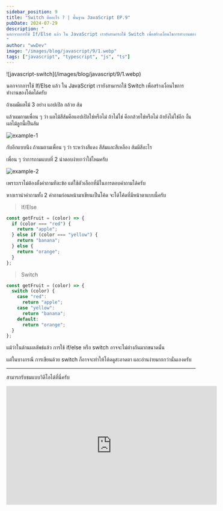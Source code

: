 ```yaml
---
sidebar_position: 9
title: "Switch คืออะไร ? | พื้นฐาน JavaScript EP.9"
pubDate: 2024-07-29
description: "
นอกจากการใช้ If/Else แล้ว ใน JavaScript เรายังสามารถใช้ Switch เพื่อสร้างเงื่อนไขการทำงานของโค้ดได้ครับ
"
author: "wwDev"
image: "/images/blog/javascript/9/1.webp"
tags: ["javascript", "typescript", "js", "ts"]
---
```


<div class="coverWrapper">
![javascript-switch](/images/blog/javascript/9/1.webp)
</div>

นอกจากการใช้ If/Else แล้ว ใน JavaScript เรายังสามารถใช้ Switch เพื่อสร้างเงื่อนไขการทำงานของโค้ดได้ครับ

ถ้าผมมีผลไม้ 3 อย่าง แอปเปิล กล้วย ส้ม

แล้วผมถามเพื่อน ๆ ว่า ผลไม้สีส้มคือแอปเปิลใช่หรือไม่ ถ้าไม่ใช่ คือกล้วยใช่หรือไม่ ถ้ายังไม่ใช่อีก งั้นผลไม้ลูกนี้เป็นส้ม

![example-1](/images/blog/javascript/9/2.webp)

กับอีกแบบนึง ถ้าผมถามเพื่อน ๆ ว่า ระหว่างสีแดง สีส้มและสีเหลือง ส้มมีสีอะไร

เพื่อน ๆ ว่าการถามแบบที่ 2 น่าตอบง่ายกว่าใช่ไหมครับ

![example-2](/images/blog/javascript/9/3.webp)

เพราะเราไม่ต้องตั้งคำถามทีละข้อ แต่ใช้ตัวเลือกที่มีในการตอบคำถามได้ครับ

หากเรานำคำถามทั้ง 2 คำถามก่อนหน้ามาเขียนเป็นโค้ด จะได้โค้ดที่มีหน้าตาแบบนี้ครับ

> If/Else

```javascript
const getFruit = (color) => {
  if (color === "red") {
    return "apple";
  } else if (color === "yellow") {
    return "banana";
  } else {
    return "orange";
  }
};
```

> Switch

```javascript
const getFruit = (color) => {
  switch (color) {
    case "red":
      return "apple";
    case "yellow":
      return "banana";
    default:
      return "orange";
  }
};
```

แม้ว่าในด้านผลลัพธ์แล้ว การใช้ if/else หรือ switch อาจจะไม่ต่างกันมากขนาดนั้น

แต่ในบางกรณี การเขียนด้วย switch ก็อาจจะทำให้โค้ดดูสะอาดตา และอ่านง่ายมากกว่านั่นเองครับ

---

สามารถรับชมแบบวิดีโอได้ที่นี่ครับ

<div class="videoWrapper">
<iframe width="560" height="315" src="https://www.youtube.com/embed/uaoIhwyWWKk?si=gqiiNgrgNbT62DO4" title="YouTube video player" frameborder="0" allow="accelerometer; autoplay; clipboard-write; encrypted-media; gyroscope; picture-in-picture; web-share" referrerpolicy="strict-origin-when-cross-origin" allowfullscreen></iframe>
</div>
